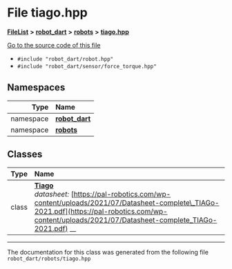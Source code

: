 

# File tiago.hpp



[**FileList**](files.md) **>** [**robot\_dart**](dir_166284c5f0440000a6384365f2a45567.md) **>** [**robots**](dir_087fbdcd93b501a5d3f98df93e9f8cc4.md) **>** [**tiago.hpp**](tiago_8hpp.md)

[Go to the source code of this file](tiago_8hpp_source.md)



* `#include "robot_dart/robot.hpp"`
* `#include "robot_dart/sensor/force_torque.hpp"`













## Namespaces

| Type | Name |
| ---: | :--- |
| namespace | [**robot\_dart**](namespacerobot__dart.md) <br> |
| namespace | [**robots**](namespacerobot__dart_1_1robots.md) <br> |


## Classes

| Type | Name |
| ---: | :--- |
| class | [**Tiago**](classrobot__dart_1_1robots_1_1Tiago.md) <br>_datasheet:_ [https://pal-robotics.com/wp-content/uploads/2021/07/Datasheet-complete\_TIAGo-2021.pdf](https://pal-robotics.com/wp-content/uploads/2021/07/Datasheet-complete_TIAGo-2021.pdf) __ |



















































------------------------------
The documentation for this class was generated from the following file `robot_dart/robots/tiago.hpp`

